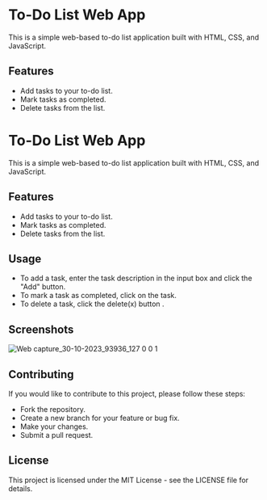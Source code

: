 # To-Do List Web App

This is a simple web-based to-do list application built with HTML, CSS, and JavaScript.

## Features

- Add tasks to your to-do list.
- Mark tasks as completed.
- Delete tasks from the list.

# To-Do List Web App

This is a simple web-based to-do list application built with HTML, CSS, and JavaScript.

## Features

- Add tasks to your to-do list.
- Mark tasks as completed.
- Delete tasks from the list.

## Usage

- To add a task, enter the task description in the     input box and click the "Add" button.
- To mark a task as completed, click on the task.
- To delete a task, click the delete(x) button .

## Screenshots
  ![Web capture_30-10-2023_93936_127 0 0 1](https://github.com/dharmendra1104/To-Do-List/assets/140887766/d44d8e07-a798-4d78-936c-66031fe3867f)

## Contributing

If you would like to contribute to this project, please follow these steps:
 
- Fork the repository.
- Create a new branch for your feature or bug fix.
- Make your changes.
- Submit a pull request.

## License

This project is licensed under the MIT License - see the LICENSE file for details.
